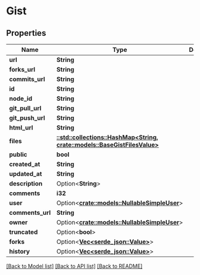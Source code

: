 # Gist

## Properties

Name | Type | Description | Notes
------------ | ------------- | ------------- | -------------
**url** | **String** |  | 
**forks_url** | **String** |  | 
**commits_url** | **String** |  | 
**id** | **String** |  | 
**node_id** | **String** |  | 
**git_pull_url** | **String** |  | 
**git_push_url** | **String** |  | 
**html_url** | **String** |  | 
**files** | [**::std::collections::HashMap<String, crate::models::BaseGistFilesValue>**](base_gist_files_value.md) |  | 
**public** | **bool** |  | 
**created_at** | **String** |  | 
**updated_at** | **String** |  | 
**description** | Option<**String**> |  | 
**comments** | **i32** |  | 
**user** | Option<[**crate::models::NullableSimpleUser**](nullable-simple-user.md)> |  | 
**comments_url** | **String** |  | 
**owner** | Option<[**crate::models::NullableSimpleUser**](nullable-simple-user.md)> |  | [optional]
**truncated** | Option<**bool**> |  | [optional]
**forks** | Option<[**Vec<serde_json::Value>**](serde_json::Value.md)> |  | [optional]
**history** | Option<[**Vec<serde_json::Value>**](serde_json::Value.md)> |  | [optional]

[[Back to Model list]](../README.md#documentation-for-models) [[Back to API list]](../README.md#documentation-for-api-endpoints) [[Back to README]](../README.md)


